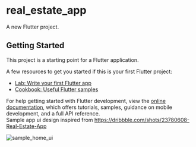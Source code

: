 # real_estate_app

A new Flutter project.

## Getting Started

This project is a starting point for a Flutter application.

A few resources to get you started if this is your first Flutter project:

- [Lab: Write your first Flutter app](https://docs.flutter.dev/get-started/codelab)
- [Cookbook: Useful Flutter samples](https://docs.flutter.dev/cookbook)

For help getting started with Flutter development, view the
[online documentation](https://docs.flutter.dev/), which offers tutorials,
samples, guidance on mobile development, and a full API reference.<br>
Sample app ui design inspired from https://dribbble.com/shots/23780608-Real-Estate-App

![sample_home_ui](https://github.com/user-attachments/assets/78eab8c3-8f75-4739-9481-6ec1eb0da24a)

